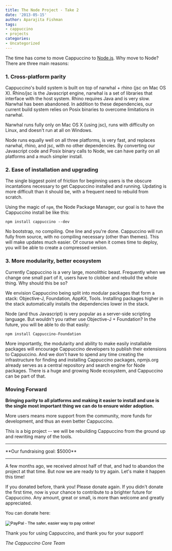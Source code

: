 ```yaml
---
title: The Node Project - Take 2
date: '2013-05-15'
author: Aparajita Fishman
tags:
- cappuccino
- projects
categories:
- Uncategorized
---
```


The time has come to move Cappuccino to [Node.js](nodejs.org). Why move to Node? There are three main reasons:

### 1. Cross-platform parity

Cappuccino's build system is built on top of narwhal + rhino (jsc on Mac OS X). Rhino/jsc is the Javascript engine, narwhal is a set of libraries that interface with the host system. Rhino requires Java and is very slow. Narwhal has been abandoned. In addition to these dependencies, our current build system relies on Posix binaries to overcome limitations in narwhal.

Narwhal runs fully only on Mac OS X (using jsc), runs with difficulty on Linux, and doesn't run at all on Windows.

Node runs equally well on all three platforms, is very fast, and replaces narwhal, rhino, and jsc, with no other dependencies. By converting our Javascript code and Posix binary calls to Node, we can have parity on all platforms and a much simpler install.

### 2. Ease of installation and upgrading

The single biggest point of friction for beginning users is the obscure incantations necessary to get Cappuccino installed and running. Updating is more difficult than it should be, with a frequent need to rebuild from scratch.

Using the magic of `npm`, the Node Package Manager, our goal is to have the Cappuccino install be like this:

    npm install cappuccino --dev

No bootstrap, no compiling. One line and you're done. Cappuccino will run fully from source, with no compiling necessary (other than themes). This will make updates much easier. Of course when it comes time to deploy, you will be able to create a compressed version.

### 3. More modularity, better ecosystem

Currently Cappuccino is a very large, monolithic beast. Frequently when we change one small part of it, users have to clobber and rebuild the whole thing. Why should this be so?

We envision Cappuccino being split into modular packages that form a stack: Objective-J, Foundation, AppKit, Tools. Installing packages higher in the stack automatically installs the dependencies lower in the stack.

Node (and thus Javascript) is very popular as a server-side scripting language. But wouldn't you rather use Objective-J + Foundation? In the future, you will be able to do that easily:

    npm install Cappuccino-Foundation

More importantly, the modularity and ability to make easily installable packages will encourage Cappuccino developers to publish their extensions to Cappuccino. And we don't have to spend any time creating the infrastructure for finding and installing Cappuccino packages, npmjs.org already serves as a central repository and search engine for Node packages. There is a huge and growing Node ecosystem, and Cappuccino can be part of that.


### Moving Forward

**Bringing parity to all platforms and making it easier to install and use is the single most important thing we can do to ensure wider adoption.**

More users means more support from the community, more funds for development, and thus an even better Cappuccino.

This is a big project -- we will be rebuilding Cappuccino from the ground up and rewriting many of the tools.

<hr>
**Our fundraising goal: $5000**
<hr>

A few months ago, we received almost half of that, and had to abandon the project at that time. But now we are ready to try again. Let's make it happen this time!

If you donated before, thank you! Please donate again. If you didn't donate the first time, now is your chance to contribute to a brighter future for Cappuccino. Any amount, great or small, is more than welcome and greatly appreciated.

You can donate here:

<form action="https://www.paypal.com/cgi-bin/webscr" method="post" target="_top">
<input type="hidden" name="cmd" value="_s-xclick">
<input type="hidden" name="hosted_button_id" value="C2EG6R4LHBHT2">
<input type="image" src="http://www.aparajitaworld.com/cappuccino/Donate-button.png" border="0" name="submit" alt="PayPal - The safer, easier way to pay online!">
<img alt="" border="0" src="https://www.paypalobjects.com/en_US/i/scr/pixel.gif" width="1" height="1">
</form>

Thank you for using Cappuccino, and thank you for your support!

_The Cappuccino Core Team_

